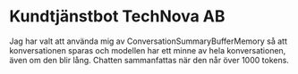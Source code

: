 # Kundtjänstbot TechNova AB

Jag har valt att använda mig av ConversationSummaryBufferMemory så att konversationen sparas och modellen har ett minne av hela konversationen, även om den blir lång. Chatten sammanfattas när den når över 1000 tokens.
